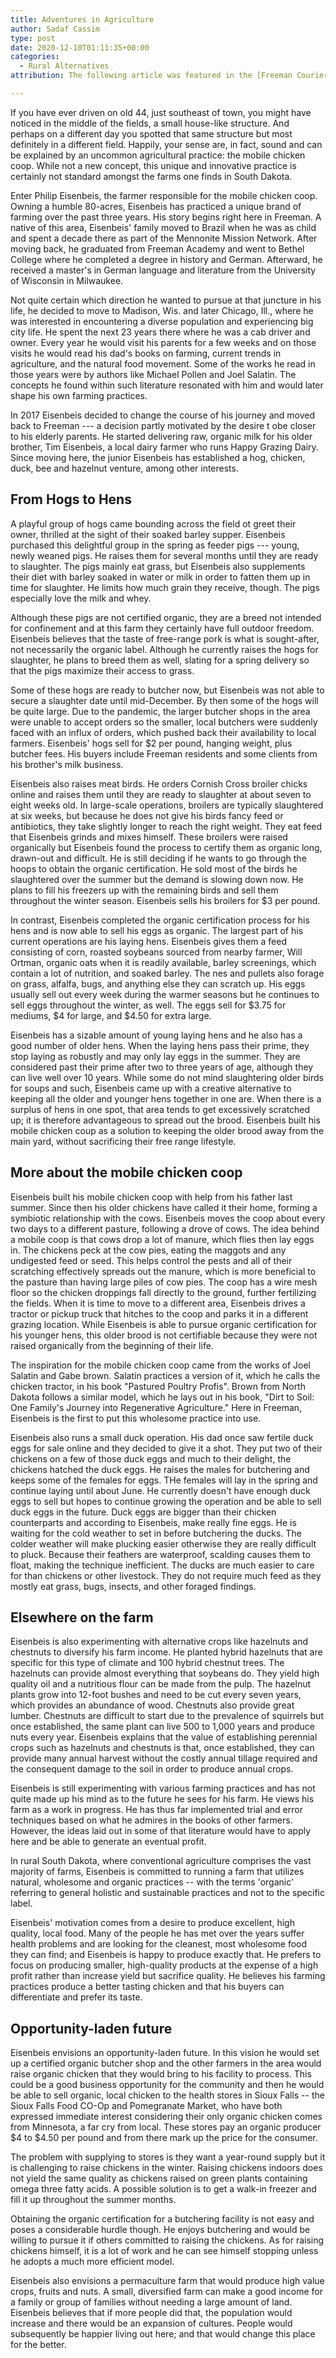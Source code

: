 ```yaml
---
title: Adventures in Agriculture
author: Sadaf Cassim
type: post
date: 2020-12-10T01:11:35+00:00
categories:
  - Rural Alternatives
attribution: The following article was featured in the [Freeman Courier](http://freemansd.com) on December 10, 2020

---
```

If you have ever driven on old 44, just southeast of town, you might have noticed in the middle of the fields, a small house-like structure.  And perhaps on a different day you spotted that same structure but most definitely in a different field. Happily, your sense are, in fact, sound and can be explained by an uncommon agricultural practice: the mobile chicken coop.  While not a new concept, this unique and innovative practice is certainly not standard amongst the farms one finds in South Dakota.

Enter Philip Eisenbeis, the farmer responsible for the mobile chicken coop. Owning a humble 80-acres, Eisenbeis has practiced a unique brand of farming over the past three years.  His story begins right here in Freeman.  A native of this area, Eisenbeis' family moved to Brazil when he was as child and spent a decade there as part of the Mennonite Mission Network.  After moving back, he graduated from Freeman Academy and went to Bethel College where he completed a degree in history and German.  Afterward, he received a master's in German language and literature from the University of Wisconsin in Milwaukee.

Not quite certain which direction he wanted to pursue at that juncture in his life, he decided to move to Madison, Wis. and later Chicago, Ill., where he was interested in encountering a diverse population and experiencing big city life. He spent the next 23 years there where he was a cab driver and owner. Every year he would visit his parents for a few weeks and on those visits he would read his dad's books on farming, current trends in agriculture, and the natural food movement. Some of the works he read in those years were by authors like Michael Pollen and Joel Salatin. The concepts he found within such literature resonated with him and would later shape his own farming practices.

In 2017 Eisenbeis decided to change the course of his journey and moved back to Freeman --- a decision partly motivated by the desire t obe closer to his elderly parents. He started delivering raw, organic milk for his older brother, Tim Eisenbeis, a local dairy farmer who runs Happy Grazing Dairy.  Since moving here, the junior Eisenbeis has established a hog, chicken, duck, bee and hazelnut venture, among other interests.

From Hogs to Hens
-----------------

A playful group of hogs came bounding across the field ot greet their owner, thrilled at the sight of their soaked barley supper. Eisenbeis purchased this delightful group in the spring as feeder pigs --- young, newly weaned pigs.  He raises them for several months until they are ready to slaughter.  The pigs mainly eat grass, but Eisenbeis also supplements their diet with barley soaked in water or milk in order to fatten them up in time for slaughter.  He limits how much grain they receive, though.  The pigs especially love the milk and whey.

Although these pigs are not certified organic, they are a breed not intended for confinement and at this farm they certainly have full outdoor freedom.  Eisenbeis believes that the taste of free-range pork is what is sought-after, not necessarily the organic label. Although he currently raises the hogs for slaughter, he plans to breed them as well, slating for a spring delivery so that the pigs maximize their access to grass.

Some of these hogs are ready to butcher now, but Eisenbeis was not able to secure a slaughter date until mid-December. By then some of the hogs will be quite large.  Due to the pandemic, the larger butcher shops in the area were unable to accept orders so the smaller, local butchers were suddenly faced with an influx of orders, which pushed back their availability to local farmers. Eisenbeis' hogs sell for $2 per pound, hanging weight, plus butcher fees.  His buyers include Freeman residents and some clients from his brother's milk business.

Eisenbeis also raises meat birds. He orders Cornish Cross broiler chicks online and raises them until they are ready to slaughter at about seven to eight weeks old. In large-scale operations, broilers are typically slaughtered at six weeks, but because he does not give his birds fancy feed or antibiotics, they take slightly longer to reach the right weight. They eat feed that Eisenbeis grinds and mixes himself. These broilers were raised organically but Eisenbeis found the process to certify them as organic long, drawn-out and difficult.  He is still deciding if he wants to go through the hoops to obtain the organic certification.  He sold most of the birds he slaughtered over the summer but the demand is slowing down now.  He plans to fill his freezers up with the remaining birds and sell them throughout the winter season.  Eisenbeis sells his broilers for $3 per pound.

In contrast, Eisenbeis completed the organic certification process for his hens and is now able to sell his eggs as organic.  The largest part of his current operations are his laying hens.  Eisenbeis gives them a feed consisting of corn, roasted soybeans sourced from nearby farmer, Will Ortman, organic oats when it is readily available, barley screenings, which contain a lot of nutrition, and soaked barley.  The nes and pullets also forage on grass, alfalfa, bugs, and anything else they can scratch up. His eggs usually sell out every week during the warmer seasons but he continues to sell eggs throughout the winter, as well.  The eggs sell for $3.75 for mediums, $4 for large, and $4.50 for extra large.

Eisenbeis has a sizable amount of young laying hens and he also has a good number of older hens.  When the laying hens pass their prime, they stop laying as robustly and may only lay eggs in the summer. They are considered past their prime after two to three years of age, although they can live well over 10 years.  While some do not mind slaughtering older birds for soups and such, Eisenbeis came up with a creative alternative to keeping all the older and younger hens together in one are.  When there is a surplus of hens in one spot, that area tends to get excessively scratched up; it is therefore advantageous to spread out the brood.  Eisenbeis built his mobile chicken coup as a solution to keeping the older brood away from the main yard, without sacrificing their free range lifestyle.

More about the mobile chicken coop
----------------------------------

Eisenbeis built his mobile chicken coop with help from his father last summer. Since then his older chickens have called it their home, forming a symbiotic relationship with the cows. Eisenbeis moves the coop about every two days to a different pasture, following a drove of cows.  The idea behind a mobile coop is that cows drop a lot of manure, which flies then lay eggs in.  The chickens peck at the cow pies, eating the maggots and any undigested feed or seed.  This helps control the pests and all of their scratching effectively spreads out the manure, which is more beneficial to the pasture than having large piles of cow pies.  The coop has a wire mesh floor so the chicken droppings fall directly to the ground, further fertilizing the fields.  When it is time to move to a different area, Eisenbeis drives a tractor or pickup truck that hitches to the coop and parks it in a different grazing location.  While Eisenbeis is able to pursue organic certification for his younger hens, this older brood is not certifiable because they were not raised organically from the beginning of their life.

The inspiration for the mobile chicken coop came from the works of Joel Salatin and Gabe brown.  Salatin practices a version of it, which he calls the chicken tractor, in his book "Pastured Poultry Profis". Brown from North Dakota follows a similar model, which he lays out in his book, "Dirt to Soil: One Family's Journey into Regenerative Agriculture."  Here in Freeman, Eisenbeis is the first to put this wholesome practice into use.

Eisenbeis also runs a small duck operation.  His dad once saw fertile duck eggs for sale online and they decided to give it a shot.  They put two of their chickens on a few of those duck eggs and much to their delight, the chickens hatched the duck eggs.  He raises the males for butchering and keeps some of the females for eggs.  THe females will lay in the spring and continue laying until about June.  He currently doesn't have enough duck eggs to sell but hopes to continue growing the operation and be able to sell duck eggs in the future. Duck eggs are bigger than their chicken counterparts and according to Eisenbeis, make really fine eggs.  He is waiting for the cold weather to set in before butchering the ducks.  The colder weather will make plucking easier otherwise they are really difficult to pluck.  Because their feathers are waterproof, scalding causes them to float, making the technique inefficient.  The ducks are much easier to care for than chickens or other livestock.  They do not require much feed as they mostly eat grass, bugs, insects, and other foraged findings.

Elsewhere on the farm
---------------------

Eisenbeis is also experimenting with alternative crops like hazelnuts and chestnuts to diversify his farm income.  He planted hybrid hazelnuts that are specific for this type of climate and 100 hybrid chestnut trees.  The hazelnuts can provide almost everything that soybeans do.  They yield high quality oil and a nutritious flour can be made from the pulp.  The hazelnut plants grow into 12-foot bushes and need to be cut every seven years, which provides an abundance of wood.  Chestnuts also provide great lumber.  Chestnuts are difficult to start due to the prevalence of squirrels but once established, the same plant can live 500 to 1,000 years and produce nuts every year. Eisenbeis explains that the value of establishing perennial crops such as hazelnuts and chestnuts is that, once established, they can provide many annual harvest without the costly annual tillage required and the consequent damage to the soil in order to produce annual crops.

Eisenbeis is still experimenting with various farming practices and has not quite made up his mind as to the future he sees for his farm.  He views his farm as a work in progress.  He has thus far implemented trial and error techniques based on what he admires in the books of other farmers.  However, the ideas laid out in some of that literature would have to apply here and be able to generate an eventual profit.

In rural South Dakota, where conventional agriculture comprises the vast majority of farms, Eisenbeis is committed to running a farm that utilizes natural, wholesome and organic practices -- with the terms 'organic' referring to general holistic and sustainable practices and not to the specific label. 

Eisenbeis' motivation comes from a desire to produce excellent, high quality, local food.  Many of the people he has met over the years suffer health problems and are looking for the cleanest, most wholesome food they can find; and Eisenbeis is happy to produce exactly that.  He prefers to focus on producing smaller, high-quality products at the expense of a high profit rather than increase yield but sacrifice quality.  He believes his farming practices produce a better tasting chicken and that his buyers can differentiate and prefer its taste.

Opportunity-laden future
------------------------

Eisenbeis envisions an opportunity-laden future.  In this vision he would set up a certified organic butcher shop and the other farmers in the area would raise organic chicken that they would bring to his facility to process.  This could be a good business opportunity for the community and then he would be able to sell organic, local chicken to the health stores in Sioux Falls -- the Sioux Falls Food CO-Op and Pomegranate Market, who have both expressed immediate interest considering their only organic chicken comes from Minnesota, a far cry from local.  These stores pay an organic producer $4 to $4.50 per pound and from there mark up the price for the consumer.

The problem with supplying to stores is they want a year-round supply but it is challenging to raise chickens in the winter.  Raising chickens indoors does not yield the same quality as chickens raised on green plants containing omega three fatty acids.  A possible solution is to get a walk-in freezer and fill it up throughout the summer months.

Obtaining the organic certification for a butchering facility is not easy and poses a considerable hurdle though.  He enjoys butchering and would be willing to pursue it if others committed to raising the chickens.  As for raising chickens himself, it is a lot of work and he can see himself stopping unless he adopts a much more efficient model.

Eisenbeis also envisions a permaculture farm that would produce high value crops, fruits and nuts.  A small, diversified farm can make a good income for a family or group of families without needing a large amount of land.  Eisenbeis believes that if more people did that, the population would increase and there would be an expansion of cultures.  People would subsequently be happier living out here; and that would change this place for the better.